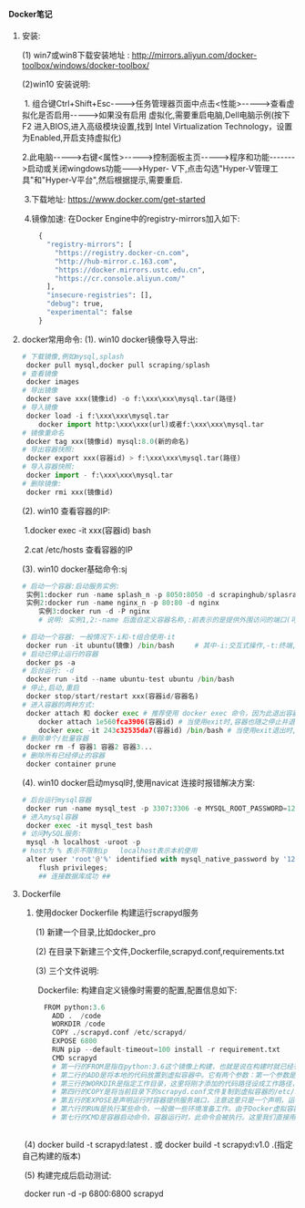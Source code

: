 #### Docker笔记

  1. 安装:	

     (1) win7或win8下载安装地址 :	http://mirrors.aliyun.com/docker-toolbox/windows/docker-toolbox/

     (2)win10 安装说明:

     ​		1. 组合键Ctrl+Shift+Esc---->任务管理器页面中点击<性能>----->查看虚拟化是否启用----->如果没有启用			虚拟化,需要重启电脑,Dell电脑示例(按下F2 进入BIOS,进入高级模块设置,找到 Intel Virtualization 			Technology，设置为Enabled,开启支持虚拟化)

     ​		2.此电脑----->右键<属性>----->控制面板主页----->程序和功能------->启动或关闭wingdows功能--->Hyper-		V下,点击勾选"Hyper-V管理工具"和"Hyper-V平台",然后根据提示,需要重启.

     ​		3.下载地址: https://www.docker.com/get-started 

     ​		4.镜像加速: 在Docker Engine中的registry-mirrors加入如下:		

     ```python
         {
           "registry-mirrors": [
             "https://registry.docker-cn.com",
             "http://hub-mirror.c.163.com",
             "https://docker.mirrors.ustc.edu.cn",
             "https://cr.console.aliyun.com/"
           ],
           "insecure-registries": [],
           "debug": true,
           "experimental": false
         }
     ```

2. docker常用命令:
   (1). win10 docker镜像导入导出:

   ```python
   # 下载镜像,例如mysql,splash
   	docker pull mysql,docker pull scraping/splash
   # 查看镜像
   	docker images
   # 导出镜像
   	docker save xxx(镜像id) -o f:\xxx\xxx\mysql.tar(路径)	
   # 导入镜像
   	docker load -i f:\xxx\xxx\mysql.tar 
       docker import http:\xxx\xxx(url)或者f:\xxx\xxx\mysql.tar 	
   # 镜像重命名
   	docker tag xxx(镜像id) mysql:8.0(新的命名)       
   # 导出容器快照:
   	docker export xxx(容器id) > f:\xxx\xxx\mysql.tar(路径)  
   # 导入容器快照:
   	docker import - f:\xxx\xxx\mysql.tar
   # 删除镜像:
   	docker rmi xxx(镜像id)
   ```

   (2). win10 查看容器的IP:

   ​		1.docker exec -it xxx(容器id) bash

   ​		2.cat /etc/hosts 查看容器的IP

   (3). win10 docker基础命令:sj

   ```python
   # 启动一个容器:启动服务实例:
   	实例1:docker run -name splash_n -p 8050:8050 -d scrapinghub/splasrangwh
   	实例2:docker run -name nginx_n -p 80:80 -d nginx
       实例3:docker run -d -P nginx
       # 说明: 实例1,2:-name 后面自定义容器名称,:前表示的是提供外围访问的端口(可以自定义),:后是一个内部		容器开放的网络端口,比如mysql默认端口3306,splash默认端口8050,nginx默认端口80;实例3中,随机分		分配一个端口到内部容器开放的网络端口
       
   # 启动一个容器: 一般情况下-i和-t组合使用-it
   	docker run -it ubuntu(镜像) /bin/bash		# 其中-i:交互式操作,-t:终端,/bin/bash:交互式shell
   # 启动已停止运行的容器
   	docker ps -a
   # 后台运行: -d
   	docker run -itd --name ubuntu-test ubuntu /bin/bash
   # 停止,启动,重启
   	docker stop/start/restart xxx(容器id/容器名)
   # 进入容器的两种方式:
   	docker attach 和 docker exec	# 推荐使用 docker exec 命令，因为此退出容器终端，不会导致容器的停止
       docker attach 1e560fca3906(容器id)	# 当使用exit时,容器也随之停止并退出.
       docker exec -it 243c32535da7(容器id) /bin/bash	# 当使用exit退出时,该容器依然不会停止,并继续运行.
   # 删除单个/批量容器
   	docker rm -f 容器1 容器2 容器3...
   # 删除所有已经停止的容器
   	docker container prune
   ```

   (4). win10 docker启动mysql时,使用navicat 连接时报错解决方案:
   
   ```python
   # 后台运行mysql容器
   	docker run -name mysql_test -p 3307:3306 -e MYSQL_ROOT_PASSWORD=123456 -d mysql
   # 进入mysql容器
   	docker exec -it mysql_test bash
   # 访问MySQL服务:
   	mysql -h localhost -uroot -p
   # host为 % 表示不限制ip   localhost表示本机使用
   	alter user 'root'@'%' identified with mysql_native_password by '123456';
       flush privileges;
       ## 连接数据库成功 ##
   ```
   

3. Dockerfile

   1. 使用docker Dockerfile 构建运行scrapyd服务

      (1) 新建一个目录,比如docker_pro

      (2) 在目录下新建三个文件,Dockerfile,scrapyd.conf,requirements.txt

      (3) 三个文件说明:

      ​	Dockerfile: 构建自定义镜像时需要的配置,配置信息如下:

      ```python
      	FROM python:3.6	
          ADD .  /code	
          WORKDIR /code
          COPY ./scrapyd.conf /etc/scrapyd/
          EXPOSE 6800
          RUN pip --default-timeout=100 install -r requirement.txt
          CMD scrapyd
          # 第一行的FROM是指在python:3.6这个镜像上构建，也就是说在构建时就已经有了Python 3.6的环境。
          # 第二行的ADD是将本地的代码放置到虚拟容器中。它有两个参数：第一个参数是. ，即代表本地当前路径；		第二个参数/code代表虚拟容器中的路径，也就是将本地项目所有内容放置到虚拟容器的/code目录下。
          # 第三行的WORKDIR是指定工作目录，这里将刚才添加的代码路径设成工作路径，这个路径下的目录结构和当	前本地目录结构是相同的，所以在这个目录下可以直接执行库安装命令。
          # 第四行的COPY是将当前目录下的scrapyd.conf文件复制到虚拟容器的/etc/scrapyd/目录下，		Scrapyd在运行的时候会默认读取这个配置。
          # 第五行的EXPOSE是声明运行时容器提供服务端口，注意这里只是一个声明，运行时不一定会在此端口开启		服务。这个声明的作用，一是告诉使用者这个镜像服务的运行端口，以方便配置映射，二是在运行使用随机端	口映射时，容器会自动随机映射EXPOSE的端口。
          # 第六行的RUN是执行某些命令，一般做一些环境准备工作。由于Docker虚拟容器内只有Python3环境，而		没有Python库，所以我们运行此命令来在虚拟容器中安装相应的Python库，这样项目部署到Scrapyd中便可	以正常运行。
          # 第七行的CMD是容器启动命令，容器运行时，此命令会被执行。这里我们直接用scrapyd来启动Scrapyd服	务。
          
      ```

   ​	  (4)  docker build -t scrapyd:latest  .  或  docker build -t scrapyd:v1.0  .(指定自己构建的版本)

   ​	  (5)  构建完成后启动测试:

   ​				docker run -d -p 6800:6800 scrapyd



















